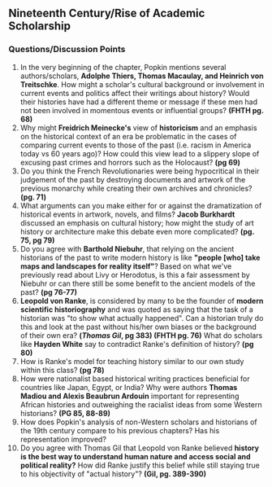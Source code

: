 ## Nineteenth Century/Rise of Academic Scholarship
### Questions/Discussion Points

1. In the very beginning of the chapter, Popkin mentions several authors/scholars, **Adolphe Thiers, Thomas Macaulay, and Heinrich von Treitschke**. How might a scholar's cultural background or involvement in current events and politics affect their writings about history? Would their histories have had a different theme or message if these men had not been involved in momentous events or influential groups? **(FHTH pg. 68)**
2. Why might **Freidrich Meinecke's** view of **historicism** and an emphasis on the historical context of an era be problematic in the cases of comparing current events to those of the past (i.e. racism in America today vs 60 years ago)? How could this view lead to a slippery slope of excusing past crimes and horrors such as the Holocaust? **(pg 69)**
3. Do you think the French Revolutionaries were being hypocritical in their judgement of the past by destroying documents and artwork of the previous monarchy while creating their own archives and chronicles? **(pg. 71)**
4. What arguments can you make either for or against the dramatization of historical events in artwork, novels, and films? **Jacob Burkhardt** discussed an emphasis on cultural history; how might the study of art history or architecture make this debate even more complicated? **(pg. 75, pg 79)**
5. Do you agree with **Barthold Niebuhr**, that relying on the ancient historians of the past to write modern history is like **"people [who] take maps and landscapes for reality itself"**? Based on what we've previously read about Livy or Herodotus, is this a fair assessment by Niebuhr or can there still be some benefit to the ancient models of the past? **(pg 76-77)**
5. **Leopold von Ranke**, is considered by many to be the founder of **modern scientific historiography** and was quoted as saying that the task of a historian was "to show what actually happened". Can a historian truly do this and look at the past without his/her own biases or the background of their own era? **(*Thomas Gil*, pg 383) (FHTH pg. 76)** What do scholars like **Hayden White** say to contradict Ranke's definition of history? **(pg 80)**
6. How is Ranke's model for teaching history similar to our own study within this class? **(pg 78)**
7. How were nationalist based historical writing practices beneficial for countries like Japan, Egypt, or India? Why were authors **Thomas Madiou and Alexis Beaubrun Ardouin** important for representing African histories and outweighing the racialist ideas from some Western historians? **(PG 85, 88-89)**
8. How does Popkin's analysis of non-Western scholars and historians of the 19th century compare to his previous chapters? Has his representation improved?
9. Do you agree with Thomas Gil that Leopold von Ranke believed **history is the best way to understand human nature and access social and political reality?** How did Ranke justify this belief while still staying true to his objectivity of "actual history"? **(Gil, pg. 389-390)**
